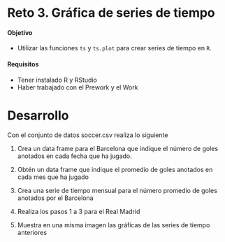 # Reto 3. Gráfica de series de tiempo

#### Objetivo

- Utilizar las funciones `ts` y `ts.plot` para crear series de tiempo en `R`.

#### Requisitos

- Tener instalado R y RStudio
- Haber trabajado con el Prework y el Work 

# Desarrollo

Con el conjunto de datos soccer.csv realiza lo siguiente

1. Crea un data frame para el Barcelona que indique el número de goles anotados en cada fecha que ha jugado.

2. Obtén un data frame que indique el promedio de goles anotados en cada mes que ha jugado

3. Crea una serie de tiempo mensual para el número promedio de goles anotados por el Barcelona

4. Realiza los pasos 1 a 3 para el Real Madrid

5. Muestra en una misma imagen las gráficas de las series de tiempo anteriores
